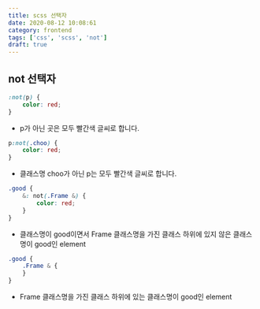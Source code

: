 ```yaml
---
title: scss 선택자
date: 2020-08-12 10:08:61
category: frontend
tags: ['css', 'scss', 'not']
draft: true
---
```


## not 선택자

```css
:not(p) {
	color: red;
}
```

- p가 아닌 곳은 모두 빨간색 글씨로 합니다.

```css
p:not(.choo) {
	color: red;
}
```

- 클래스명 choo가 아닌 p는 모두 빨간색 글씨로 합니다.

```scss
.good {
	&: not(.Frame &) {
		color: red;
	}
}
```

- 클래스명이 good이면서 Frame 클래스명을 가진 클래스 하위에 있지 않은 클래스명이 good인 element

```scss
.good {
	.Frame & {
	}
}
```

- Frame 클래스명을 가진 클래스 하위에 있는 클래스명이 good인 element
